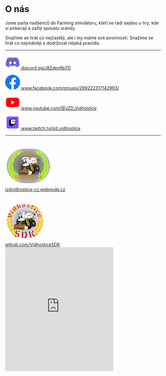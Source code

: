 # O nás

Jsme parta nadšenců do Farming simulátoru, kteří se rádi sejdou u hry, kde si pokecají a zažijí spoustu srandy.

Snažíme se hrát co nejčastěji, ale i my máme své povinnosti. Snažíme se hrát co nejreálněji a dodržovat nějaká pravidla.

---

<a href="https://discord.gg/J8Zdpy6b7G"><img class="middle" src="img/discord-icon.png" alt="Discord"> discord.gg/J8Zdpy6b7G</a>

<a href="https://www.facebook.com/groups/299222317142993/"><img class="middle" src="img/facebook-icon.png" alt="Facebook"> www.facebook.com/groups/299222317142993/</a>

<a href="https://www.youtube.com/@JZD_Vidhostice"><img class="middle" src="img/youtube-icon.png" alt="YouTube"> www.youtube.com/@JZD_Vidhostice</a>

<a href="https://www.twitch.tv/jzd_vidhostice"><img class="middle" src="img/twitch-icon.png" alt="Twitch"> www.twitch.tv/jzd_vidhostice</a>

---

<div style="padding: 20px 0;">
	<div class="left">
		<div class="text-center">
			<a href="https://jzdvidhostice-cz.webnode.cz">
				<img src="img/JZD_Vidhostice-icon.png" alt="JZD_Vidhostice">
				<br/>
				jzdvidhostice-cz.webnode.cz
			</a>
		</div>
		<div class="text-center">
			<a href="https://github.com/VidhosticeSDK">
				<img style="padding: 30px 0 0 0;" src="img/VidhosticeSDK-icon.png" alt="VidhosticeSDK">
				<br/>
				github.com/VidhosticeSDK
			</a>
		</div>
	</div>
	<iframe class="right" src="https://discord.com/widget?id=893510941780639764&theme=light" width="350" height="400" allowtransparency="true" frameborder="0" sandbox="allow-popups allow-popups-to-escape-sandbox allow-same-origin allow-scripts"></iframe>
	<div class="clear"></div>
</div>

